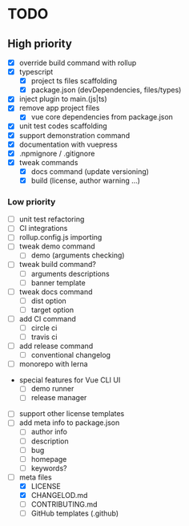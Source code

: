 # TODO

## High priority
- [x] override build command with rollup
- [x] typescript
  - [x] project ts files scaffolding
  - [x] package.json (devDependencies, files/types)
- [x] inject plugin to main.(js|ts)
- [x] remove app project files
  - [x] vue core dependencies from package.json
- [x] unit test codes scaffolding
- [x] support demonstration command
- [x] documentation with vuepress
- [x] .npmignore / .gitignore
- [x] tweak commands
  - [x] docs command (update versioning)
  - [x] build (license, author warning ...)

### Low priority
- [ ] unit test refactoring
- [ ] CI integrations
- [ ] rollup.config.js importing
- [ ] tweak demo command
  - [ ] demo (arguments checking)
- [ ] tweak build command?
  - [ ] arguments descriptions
  - [ ] banner template
- [ ] tweak docs command
  - [ ] dist option
  - [ ] target option
- [ ] add CI command
  - [ ] circle ci
  - [ ] travis ci
- [ ] add release command
  - [ ] conventional changelog
- [ ] monorepo with lerna
- special features for Vue CLI UI
  - [ ] demo runner
  - [ ] release manager
- [ ] support other license templates
- [ ] add meta info to package.json
  - [ ] author info
  - [ ] description
  - [ ] bug
  - [ ] homepage
  - [ ] keywords?
- [ ] meta files
  - [x] LICENSE
  - [x] CHANGELOD.md
  - [ ] CONTRIBUTING.md
  - [ ] GitHub templates (.github)
